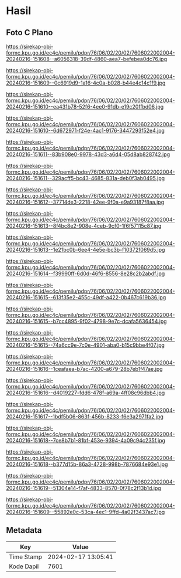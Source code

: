 # Hasil

## Foto C Plano

https://sirekap-obj-formc.kpu.go.id/ec4c/pemilu/pdpr/76/06/02/20/02/7606022002004-20240216-151608--a6056318-39df-4860-aea7-befebea0dc76.jpg

https://sirekap-obj-formc.kpu.go.id/ec4c/pemilu/pdpr/76/06/02/20/02/7606022002004-20240216-151609--0c6919d9-1a16-4c0a-b028-b44e4c14c1f9.jpg

https://sirekap-obj-formc.kpu.go.id/ec4c/pemilu/pdpr/76/06/02/20/02/7606022002004-20240216-151610--ea431b78-52f6-4ee0-91db-e19c20ffbd06.jpg

https://sirekap-obj-formc.kpu.go.id/ec4c/pemilu/pdpr/76/06/02/20/02/7606022002004-20240216-151610--6d672971-f24e-4ac1-9176-3447293f52e4.jpg

https://sirekap-obj-formc.kpu.go.id/ec4c/pemilu/pdpr/76/06/02/20/02/7606022002004-20240216-151611--83b908e0-9978-43d3-a6d4-05d8ab828742.jpg

https://sirekap-obj-formc.kpu.go.id/ec4c/pemilu/pdpr/76/06/02/20/02/7606022002004-20240216-151611--329acff5-bc43-4685-831a-deb0f3ab0495.jpg

https://sirekap-obj-formc.kpu.go.id/ec4c/pemilu/pdpr/76/06/02/20/02/7606022002004-20240216-151612--37714de3-2218-42ee-9f0a-e9a93187f8aa.jpg

https://sirekap-obj-formc.kpu.go.id/ec4c/pemilu/pdpr/76/06/02/20/02/7606022002004-20240216-151613--8f4bc8e2-908e-4ceb-9cf0-1f6f57115c87.jpg

https://sirekap-obj-formc.kpu.go.id/ec4c/pemilu/pdpr/76/06/02/20/02/7606022002004-20240216-151613--1e21bc0b-6ee4-4e5e-bc3b-f10372f069d5.jpg

https://sirekap-obj-formc.kpu.go.id/ec4c/pemilu/pdpr/76/06/02/20/02/7606022002004-20240216-151614--f39990ff-6d0d-46f6-8556-8e28c2b2abdf.jpg

https://sirekap-obj-formc.kpu.go.id/ec4c/pemilu/pdpr/76/06/02/20/02/7606022002004-20240216-151615--613f35e2-455c-49df-a422-0b467c619b36.jpg

https://sirekap-obj-formc.kpu.go.id/ec4c/pemilu/pdpr/76/06/02/20/02/7606022002004-20240216-151615--b7cc4895-9f02-4798-9e7c-dcafa5636454.jpg

https://sirekap-obj-formc.kpu.go.id/ec4c/pemilu/pdpr/76/06/02/20/02/7606022002004-20240216-151615--74a6cc9e-7c0e-4901-aba0-b15c9bbe4f07.jpg

https://sirekap-obj-formc.kpu.go.id/ec4c/pemilu/pdpr/76/06/02/20/02/7606022002004-20240216-151616--1ceafaea-b7ac-4200-a679-28b7eb1f47ae.jpg

https://sirekap-obj-formc.kpu.go.id/ec4c/pemilu/pdpr/76/06/02/20/02/7606022002004-20240216-151616--d4019227-fdd6-478f-a69a-4ff08c96dbb4.jpg

https://sirekap-obj-formc.kpu.go.id/ec4c/pemilu/pdpr/76/06/02/20/02/7606022002004-20240216-151617--1bdf5b06-863f-456b-8233-f6e3a2971fa2.jpg

https://sirekap-obj-formc.kpu.go.id/ec4c/pemilu/pdpr/76/06/02/20/02/7606022002004-20240216-151618--7ce8b7b1-81bf-453e-9394-4a09c94c235f.jpg

https://sirekap-obj-formc.kpu.go.id/ec4c/pemilu/pdpr/76/06/02/20/02/7606022002004-20240216-151618--b377d15b-86a3-4728-998b-7876684e93e1.jpg

https://sirekap-obj-formc.kpu.go.id/ec4c/pemilu/pdpr/76/06/02/20/02/7606022002004-20240216-151619--51304e14-f7af-4833-8570-0f78c2f13b1d.jpg

https://sirekap-obj-formc.kpu.go.id/ec4c/pemilu/pdpr/76/06/02/20/02/7606022002004-20240216-151609--55892e0c-53ca-4ec1-9ffd-4a02f3437ac7.jpg


## Metadata

| Key        | Value               |
| ---------- | ------------------- |
| Time Stamp | 2024-02-17 13:05:41 |
| Kode Dapil | 7601                |



